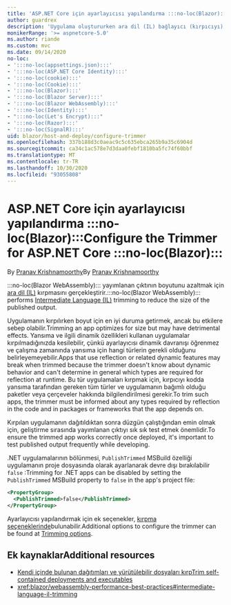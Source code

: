 ```yaml
---
title: 'ASP.NET Core için ayarlayıcısı yapılandırma :::no-loc(Blazor):::'
author: guardrex
description: 'Uygulama oluştururken ara dil (IL) bağlayıcı (kırpıcıyı) denetimini nasıl denetleyeceğinizi öğrenin :::no-loc(Blazor)::: .'
monikerRange: '>= aspnetcore-5.0'
ms.author: riande
ms.custom: mvc
ms.date: 09/14/2020
no-loc:
- ':::no-loc(appsettings.json):::'
- ':::no-loc(ASP.NET Core Identity):::'
- ':::no-loc(cookie):::'
- ':::no-loc(Cookie):::'
- ':::no-loc(Blazor):::'
- ':::no-loc(Blazor Server):::'
- ':::no-loc(Blazor WebAssembly):::'
- ':::no-loc(Identity):::'
- ":::no-loc(Let's Encrypt):::"
- ':::no-loc(Razor):::'
- ':::no-loc(SignalR):::'
uid: blazor/host-and-deploy/configure-trimmer
ms.openlocfilehash: 337b188d3c0aeac9c5c635ebca265b9a35c6904d
ms.sourcegitcommit: ca34c1ac578e7d3daa0febf1810ba5fc74f60bbf
ms.translationtype: MT
ms.contentlocale: tr-TR
ms.lasthandoff: 10/30/2020
ms.locfileid: "93055808"
---
```

# <a name="configure-the-trimmer-for-aspnet-core-no-locblazor"></a><span data-ttu-id="85fe5-103">ASP.NET Core için ayarlayıcısı yapılandırma :::no-loc(Blazor):::</span><span class="sxs-lookup"><span data-stu-id="85fe5-103">Configure the Trimmer for ASP.NET Core :::no-loc(Blazor):::</span></span>

<span data-ttu-id="85fe5-104">By [Pranav Krishnamoorthy](https://github.com/pranavkm)</span><span class="sxs-lookup"><span data-stu-id="85fe5-104">By [Pranav Krishnamoorthy](https://github.com/pranavkm)</span></span>

<span data-ttu-id="85fe5-105">:::no-loc(Blazor WebAssembly)::: yayımlanan çıktının boyutunu azaltmak için [ara dil (IL)](/dotnet/standard/managed-code#intermediate-language--execution) kırpmasını gerçekleştirir.</span><span class="sxs-lookup"><span data-stu-id="85fe5-105">:::no-loc(Blazor WebAssembly)::: performs [Intermediate Language (IL)](/dotnet/standard/managed-code#intermediate-language--execution) trimming to reduce the size of the published output.</span></span>

<span data-ttu-id="85fe5-106">Uygulamanın kırpılırken boyut için en iyi duruma getirmek, ancak bu etkilere sebep olabilir.</span><span class="sxs-lookup"><span data-stu-id="85fe5-106">Trimming an app optimizes for size but may have detrimental effects.</span></span> <span data-ttu-id="85fe5-107">Yansıma ve ilgili dinamik özellikleri kullanan uygulamalar kırpılmadığınızda kesilebilir, çünkü ayarlayıcısı dinamik davranışı öğrenmez ve çalışma zamanında yansıma için hangi türlerin gerekli olduğunu belirleyemeyebilir.</span><span class="sxs-lookup"><span data-stu-id="85fe5-107">Apps that use reflection or related dynamic features may break when trimmed because the trimmer doesn't know about dynamic behavior and can't determine in general which types are required for reflection at runtime.</span></span> <span data-ttu-id="85fe5-108">Bu tür uygulamaları kırpmak için, kırpıcıyı kodda yansıma tarafından gereken tüm türler ve uygulamanın bağımlı olduğu paketler veya çerçeveler hakkında bilgilendirilmesi gerekir.</span><span class="sxs-lookup"><span data-stu-id="85fe5-108">To trim such apps, the trimmer must be informed about any types required by reflection in the code and in packages or frameworks that the app depends on.</span></span>

<span data-ttu-id="85fe5-109">Kırpılan uygulamanın dağıtıldıktan sonra düzgün çalıştığından emin olmak için, geliştirme sırasında yayımlanan çıktıyı sık sık test etmek önemlidir.</span><span class="sxs-lookup"><span data-stu-id="85fe5-109">To ensure the trimmed app works correctly once deployed, it's important to test published output frequently while developing.</span></span>

<span data-ttu-id="85fe5-110">.NET uygulamalarının bölünmesi, `PublishTrimmed` MSBuild özelliği uygulamanın proje dosyasında olarak ayarlanarak devre dışı bırakılabilir `false` :</span><span class="sxs-lookup"><span data-stu-id="85fe5-110">Trimming for .NET apps can be disabled by setting the `PublishTrimmed` MSBuild property to `false` in the app's project file:</span></span>

```xml
<PropertyGroup>
  <PublishTrimmed>false</PublishTrimmed>
</PropertyGroup>
```
<span data-ttu-id="85fe5-111">Ayarlayıcısı yapılandırmak için ek seçenekler, [kırpma seçeneklerinde](/dotnet/core/deploying/trimming-options)bulunabilir.</span><span class="sxs-lookup"><span data-stu-id="85fe5-111">Additional options to configure the trimmer can be found at [Trimming options](/dotnet/core/deploying/trimming-options).</span></span>

## <a name="additional-resources"></a><span data-ttu-id="85fe5-112">Ek kaynaklar</span><span class="sxs-lookup"><span data-stu-id="85fe5-112">Additional resources</span></span>

* [<span data-ttu-id="85fe5-113">Kendi içinde bulunan dağıtımları ve yürütülebilir dosyaları kırp</span><span class="sxs-lookup"><span data-stu-id="85fe5-113">Trim self-contained deployments and executables</span></span>](/dotnet/core/deploying/trim-self-contained)
* <xref:blazor/webassembly-performance-best-practices#intermediate-language-il-trimming>
